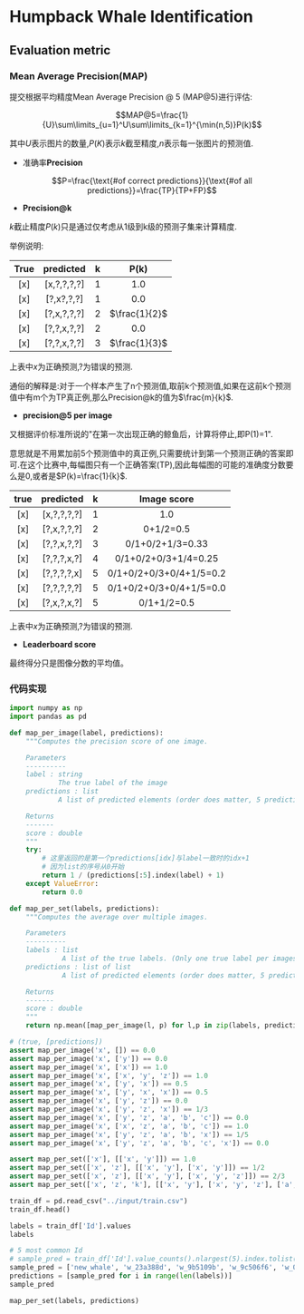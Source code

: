 # Humpback Whale Identification



## Evaluation metric

### Mean Average Precision(MAP)

提交根据平均精度Mean Average Precision @ 5 (MAP@5)进行评估:

$$MAP@5=\frac{1}{U}\sum\limits_{u=1}^U\sum\limits_{k=1}^{\min(n,5)}P(k)$$

其中$U$表示图片的数量,$P(K)$表示$k$截至精度,$n$表示每一张图片的预测值.

* 准确率**Precision**

$$P=\frac{\text{#of correct predictions}}{\text{#of all predictions}}=\frac{TP}{TP+FP}$$

* **Precision@k**

$k$截止精度$P(k)$只是通过仅考虑从1级到k级的预测子集来计算精度.

举例说明:

| True |  predicted  |  k   |     P(k)      |
| :--: | :---------: | :--: | :-----------: |
| [x]  | [x,?,?,?,?] |  1   |      1.0      |
| [x]  | [?,x?,?,?]  |  1   |      0.0      |
| [x]  | [?,x,?,?,?] |  2   | $\frac{1}{2}$ |
| [x]  | [?,?,x,?,?] |  2   |      0.0      |
| [x]  | [?,?,x,?,?] |  3   | $\frac{1}{3}$ |

上表中$x$为正确预测,$?$为错误的预测.

通俗的解释是:对于一个样本产生了n个预测值,取前k个预测值,如果在这前k个预测值中有m个为TP真正例,那么Precision@k的值为$\frac{m}{k}$.

* **precision@5 per image**

又根据评价标准所说的"在第一次出现正确的鲸鱼后，计算将停止,即P(1)=1".

意思就是不用累加前5个预测值中的真正例,只需要统计到第一个预测正确的答案即可.在这个比赛中,每幅图只有一个正确答案(TP),因此每幅图的可能的准确度分数要么是0,或者是$P(k)=\frac{1}{k}$.

| true |  predicted  |  k   |       Image score       |
| :--: | :---------: | :--: | :---------------------: |
| [x]  | [x,?,?,?,?] |  1   |           1.0           |
| [x]  | [?,x,?,?,?] |  2   |        0+1/2=0.5        |
| [x]  | [?,?,x,?,?] |  3   |    0/1+0/2+1/3=0.33     |
| [x]  | [?,?,?,x,?] |  4   |  0/1+0/2+0/3+1/4=0.25   |
| [x]  | [?,?,?,?,x] |  5   | 0/1+0/2+0/3+0/4+1/5=0.2 |
| [x]  | [?,?,?,?,?] |  5   | 0/1+0/2+0/3+0/4+1/5=0.0 |
| [x]  | [?,x,?,x,?] |  5   |       0/1+1/2=0.5       |

上表中$x$为正确预测,$?$为错误的预测.

* **Leaderboard score**

最终得分只是图像分数的平均值。

### 代码实现

```python
import numpy as np
import pandas as pd

def map_per_image(label, predictions):
    """Computes the precision score of one image.

    Parameters
    ----------
    label : string
            The true label of the image
    predictions : list
            A list of predicted elements (order does matter, 5 predictions allowed per image)

    Returns
    -------
    score : double
    """    
    try:
        # 这里返回的是第一个predictions[idx]与label一致时的idx+1
        # 因为list的序号从0开始
        return 1 / (predictions[:5].index(label) + 1)
    except ValueError:
        return 0.0

def map_per_set(labels, predictions):
    """Computes the average over multiple images.

    Parameters
    ----------
    labels : list
             A list of the true labels. (Only one true label per images allowed!)
    predictions : list of list
             A list of predicted elements (order does matter, 5 predictions allowed per image)

    Returns
    -------
    score : double
    """
    return np.mean([map_per_image(l, p) for l,p in zip(labels, predictions)])
```

```Python
# (true, [predictions])
assert map_per_image('x', []) == 0.0
assert map_per_image('x', ['y']) == 0.0
assert map_per_image('x', ['x']) == 1.0
assert map_per_image('x', ['x', 'y', 'z']) == 1.0
assert map_per_image('x', ['y', 'x']) == 0.5
assert map_per_image('x', ['y', 'x', 'x']) == 0.5
assert map_per_image('x', ['y', 'z']) == 0.0
assert map_per_image('x', ['y', 'z', 'x']) == 1/3
assert map_per_image('x', ['y', 'z', 'a', 'b', 'c']) == 0.0
assert map_per_image('x', ['x', 'z', 'a', 'b', 'c']) == 1.0
assert map_per_image('x', ['y', 'z', 'a', 'b', 'x']) == 1/5
assert map_per_image('x', ['y', 'z', 'a', 'b', 'c', 'x']) == 0.0

assert map_per_set(['x'], [['x', 'y']]) == 1.0
assert map_per_set(['x', 'z'], [['x', 'y'], ['x', 'y']]) == 1/2
assert map_per_set(['x', 'z'], [['x', 'y'], ['x', 'y', 'z']]) == 2/3
assert map_per_set(['x', 'z', 'k'], [['x', 'y'], ['x', 'y', 'z'], ['a', 'b', 'c', 'd', 'e']]) == 4/9
```

```python
train_df = pd.read_csv("../input/train.csv")
train_df.head()
```

```python
labels = train_df['Id'].values
labels
```

```python
# 5 most common Id
# sample_pred = train_df['Id'].value_counts().nlargest(5).index.tolist()
sample_pred = ['new_whale', 'w_23a388d', 'w_9b5109b', 'w_9c506f6', 'w_0369a5c']
predictions = [sample_pred for i in range(len(labels))]
sample_pred
```

```python
map_per_set(labels, predictions)
```

